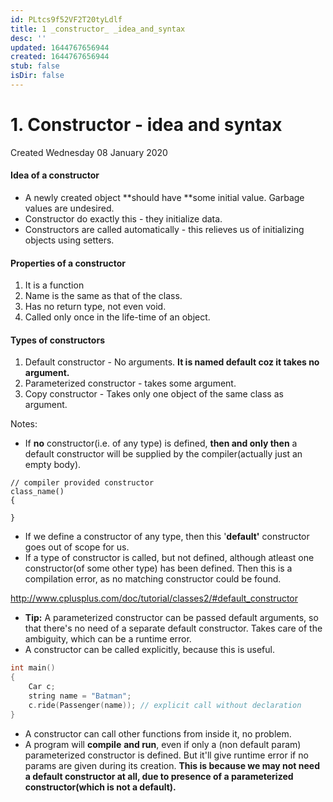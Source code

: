 ```yaml
---
id: PLtcs9f52VF2T20tyLdlf
title: 1 _constructor_ _idea_and_syntax
desc: ''
updated: 1644767656944
created: 1644767656944
stub: false
isDir: false
---
```

# 1. Constructor - idea and syntax
Created Wednesday 08 January 2020

#### Idea of a constructor
* A newly created object **should have **some initial value. Garbage values are undesired.
* Constructor do exactly this - they initialize data.
* Constructors are called automatically - this relieves us of initializing objects using setters.


#### Properties of a constructor
1. It is a function
2. Name is the same as that of the class.
3. Has no return type, not even void.
4. Called only once in the life-time of an object.


#### Types of constructors
1. Default constructor - No arguments. **It is named default coz it takes no argument.**
2. Parameterized constructor -  takes some argument.
3. Copy constructor - Takes only one object of the same class as argument.


Notes:
* If **no** constructor(i.e. of any type) is defined, **then and only then** a default constructor will be supplied by the compiler(actually just an empty body).
```
// compiler provided constructor
class_name()
{

}
```

* If we define a constructor of any type, then this '**default'** constructor goes out of scope for us.
* If a type of constructor is called, but not defined, although atleast one constructor(of some other type) has been defined. Then this is a compilation error, as no matching constructor could be found.

<http://www.cplusplus.com/doc/tutorial/classes2/#default_constructor>

* **Tip:** A parameterized constructor can be passed default arguments, so that there's no need of a separate default constructor. Takes care of the ambiguity, which can be a runtime error.
* A constructor can be called explicitly, because this is useful.
```c++
int main()
{
	Car c;
	string name = "Batman";
	c.ride(Passenger(name)); // explicit call without declaration
}
```
* A constructor can call other functions from inside it, no problem.
* A program will **compile** **and run**, even if only a (non default param) parameterized constructor is defined. But it'll give runtime error if no params are given during its creation. **This is because we may not need a default constructor at all, due to presence of a parameterized constructor(which is not a default).**


